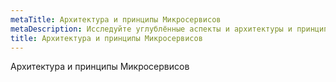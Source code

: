 ```yaml
---
metaTitle: Архитектура и принципы Микросервисов
metaDescription: Исследуйте углублённые аспекты и архитектуры и принципов Микросервисов
title: Архитектура и принципы Микросервисов
---
```

Архитектура и принципы Микросервисов
